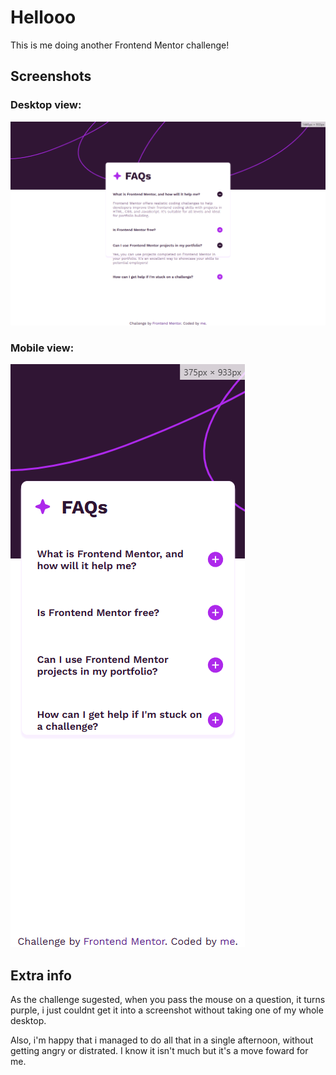 # Hellooo
This is me doing another Frontend Mentor challenge!

## Screenshots
### Desktop view:
![](./assets/screenshot-desktop.png)
### Mobile view:
![](./assets/screenshot-mobile.png)

## Extra info
As the challenge sugested, when you pass the mouse on a question, it turns purple, i just couldnt get it into a screenshot without taking one of my whole desktop.

Also, i'm happy that i managed to do all that in a single afternoon, without getting angry or distrated. I know it isn't much but it's a move foward for me.